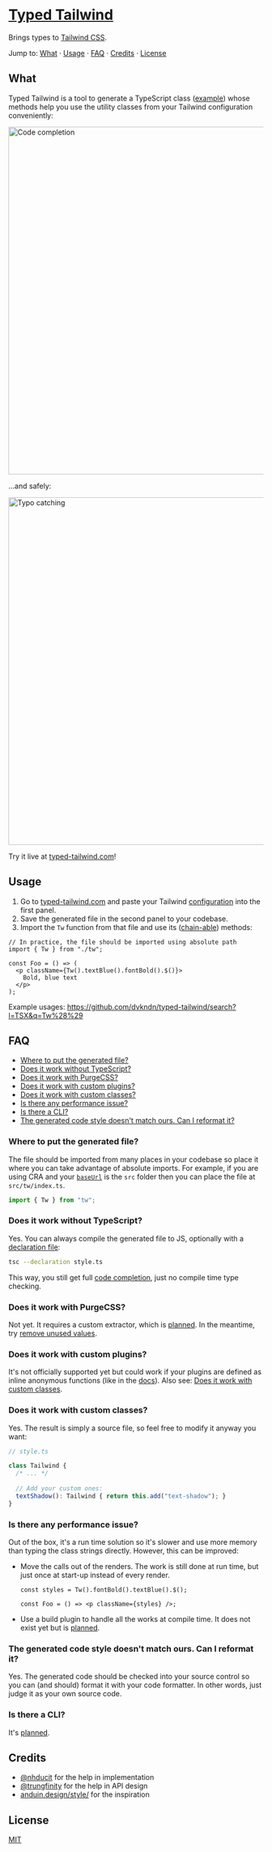 # [Typed Tailwind](https://typed-tailwind.com)

Brings types to [Tailwind CSS](https://tailwindcss.com).

Jump to: [What](#what) · [Usage](#usage) · [FAQ](#faq) · [Credits](#credits) · [License](#license)

## What

Typed Tailwind is a tool to generate a TypeScript class ([example](https://github.com/dvkndn/typed-tailwind/blob/master/src/style/index.ts)) whose methods help you use the utility classes from your Tailwind configuration conveniently:

<img width="686" alt="Code completion" src="https://typed-tailwind.com/img1.png">

…and safely:

<img width="686" alt="Typo catching" src="https://typed-tailwind.com/img2.png">


Try it live at [typed-tailwind.com](https://typed-tailwind.com)!

## Usage

1. Go to [typed-tailwind.com](https://typed-tailwind.com) and paste your Tailwind [configuration](https://tailwindcss.com/docs/configuration) into the first panel.
2. Save the generated file in the second panel to your codebase.
3. Import the `Tw` function from that file and use its ([chain-able](https://en.wikipedia.org/wiki/Method_chaining)) methods:

```tsx
// In practice, the file should be imported using absolute path
import { Tw } from "./tw";

const Foo = () => (
  <p className={Tw().textBlue().fontBold().$()}>
    Bold, blue text
  </p>
);
```

Example usages: https://github.com/dvkndn/typed-tailwind/search?l=TSX&q=Tw%28%29

## FAQ

+ [Where to put the generated file?](#where-to-put-the-generated-file)
+ [Does it work without TypeScript?](#does-it-work-without-typescript)
+ [Does it work with PurgeCSS?](#does-it-work-with-purgecss)
+ [Does it work with custom plugins?](#does-it-work-with-custom-plugins)
+ [Does it work with custom classes?](#does-it-work-with-custom-classes)
+ [Is there any performance issue?](#is-there-any-performance-issue)
+ [Is there a CLI?](#is-there-a-cli)
+ [The generated code style doesn't match ours. Can I reformat it?](#the-generated-code-style-doesnt-match-ours-can-i-reformat-it)

### Where to put the generated file?

The file should be imported from many places in your codebase so place it where you can take advantage of absolute imports. For example, if you are using CRA and your [`baseUrl`](https://create-react-app.dev/docs/importing-a-component#absolute-imports) is the `src` folder then you can place the file at `src/tw/index.ts`.

```ts
import { Tw } from "tw";
```

### Does it work without TypeScript?

Yes. You can always compile the generated file to JS, optionally with a [declaration file](https://www.typescriptlang.org/docs/handbook/declaration-files/introduction.html):

```sh
tsc --declaration style.ts
```

This way, you still get full [code completion](https://code.visualstudio.com/docs/editor/intellisense), just no compile time type checking.

### Does it work with PurgeCSS?

Not yet. It requires a custom extractor, which is [planned](https://github.com/dvkndn/typed-tailwind/issues/2). In the meantime, try [remove unused values](https://tailwindcss.com/docs/controlling-file-size#removing-unused-theme-values).

### Does it work with custom plugins?

It's not officially supported yet but could work if your plugins are defined as inline anonymous functions (like in the [docs](https://tailwindcss.com/docs/plugins)). Also see: [Does it work with custom classes](#oes-it-work-with-custom-classes).

### Does it work with custom classes?

Yes. The result is simply a source file, so feel free to modify it anyway you want:

```typescript
// style.ts

class Tailwind {
  /* ... */
  
  // Add your custom ones:
  textShadow(): Tailwind { return this.add("text-shadow"); }
}
```

### Is there any performance issue?

Out of the box, it's a run time solution so it's slower and use more memory than typing the class strings directly. However, this can be improved:

- Move the calls out of the renders. The work is still done at run time, but just once at start-up instead of every render.

    ```tsx
    const styles = Tw().fontBold().textBlue().$();
    
    const Foo = () => <p className={styles} />;
    ```
- Use a build plugin to handle all the works at compile time. It does not exist yet but is [planned](https://github.com/dvkndn/typed-tailwind/issues/1).

### The generated code style doesn't match ours. Can I reformat it?

Yes. The generated code should be checked into your source control so you can (and should) format it with your code formatter. In other words, just judge it as your own source code.

### Is there a CLI?

It's [planned](https://github.com/dvkndn/typed-tailwind/issues/3).

## Credits

- [@nhducit](https://github.com/nhducit) for the help in implementation
- [@trungfinity](https://github.com/trungfinity) for the help in API design
- [anduin.design/style/](http://anduin.design/style/) for the inspiration

## License
[MIT](https://choosealicense.com/licenses/mit/)
